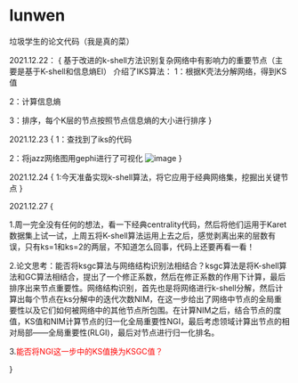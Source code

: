# lunwen
垃圾学生的论文代码（我是真的菜）

2021.12.22：
{
  基于改进的k-shell方法识别复杂网络中有影响力的重要节点（主要是基于K-shell和信息熵EI）
  介绍了IKS算法：
   1：根据K壳法分解网络，得到KS值
   
   2：计算信息熵
   
   3：排序，每个K层的节点按照节点信息熵的大小进行排序
}

2021.12.23
{
  1：查找到了iks的代码
  
  2：将jazz网络图用gephi进行了可视化
  ![image](https://user-images.githubusercontent.com/74004273/147211819-1197217e-493f-400d-8079-058913b0b2ec.png)
}

2021.12.24
{
  1:今天准备实现k-shell算法，将它应用于经典网络集，挖掘出关键节点
}

2021.12.27
{

  1.周一完全没有任何的想法，看一下经典centrality代码，然后将他们运用于Karet数据集上试一试，上周五将K-shell算法运用上去之后，感觉剥离出来的层数有误，只有ks=1和ks=2的两层，不知道怎么回事，代码上还要再看一看！
  
  2.论文思考：能否将ksgc算法与网络结构识别法相结合？ksgc算法是将K-shell算法和GC算法相结合，提出了一个修正系数，然后在修正系数的作用下计算，最后排序出来节点重要性。网络结构识别，首先也是将网络进行k-shell分解，然后计算出每个节点在ks分解中的迭代次数NIM，在这一步给出了网络中节点的全局重要性以及它们如何被网络中的其他节点所包围。在计算NIM之后，结合节点的度值，KS值和NIM计算节点的归一化全局重要性NGI，最后考虑领域计算出节点的相对局部——全局重要性(RLGI)，最后对节点进行归一化排名。
  
  3.<font color = red >能否将NGI这一步中的KS值换为KSGC值？</font>
  
}
